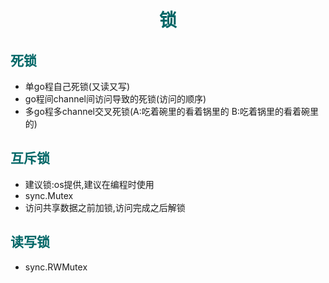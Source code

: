 # <center><font color="#006666">锁</font></center>
## __<font color="#006666">死锁</font>__
- 单go程自己死锁(又读又写)
- go程间channel间访问导致的死锁(访问的顺序)
- 多go程多channel交叉死锁(A:吃着碗里的看着锅里的 B:吃着锅里的看着碗里的)

## __<font color="#006666">互斥锁</font>__
- 建议锁:os提供,建议在编程时使用
- sync.Mutex
- 访问共享数据之前加锁,访问完成之后解锁

## __<font color="#006666">读写锁</font>__
- sync.RWMutex

 